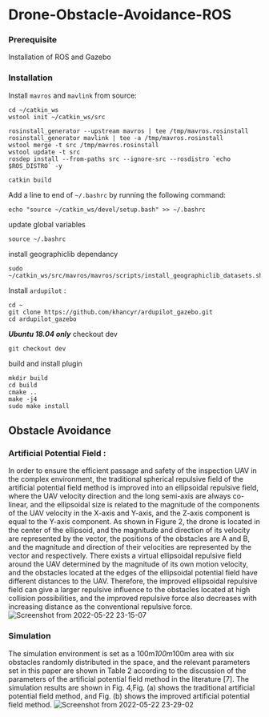 # Drone-Obstacle-Avoidance-ROS
### Prerequisite
Installation of ROS and Gazebo
### Installation 
Install `mavros` and `mavlink` from source:
```
cd ~/catkin_ws
wstool init ~/catkin_ws/src

rosinstall_generator --upstream mavros | tee /tmp/mavros.rosinstall
rosinstall_generator mavlink | tee -a /tmp/mavros.rosinstall
wstool merge -t src /tmp/mavros.rosinstall
wstool update -t src
rosdep install --from-paths src --ignore-src --rosdistro `echo $ROS_DISTRO` -y

catkin build
```
Add a line to end of `~/.bashrc` by running the following command:
```
echo "source ~/catkin_ws/devel/setup.bash" >> ~/.bashrc
```

update global variables
```
source ~/.bashrc
```

install geographiclib dependancy 
```
sudo ~/catkin_ws/src/mavros/mavros/scripts/install_geographiclib_datasets.sh
```
Install `ardupilot` : 
```
cd ~
git clone https://github.com/khancyr/ardupilot_gazebo.git
cd ardupilot_gazebo
```
***Ubuntu 18.04 only*** checkout dev
```
git checkout dev
```
build and install plugin
```
mkdir build
cd build
cmake ..
make -j4
sudo make install
```
## Obstacle Avoidance
### Artificial Potential Field :
In order to ensure the efficient passage and safety of the inspection UAV in the complex environment,
the traditional spherical repulsive field of the artificial potential field method is improved into an
ellipsoidal repulsive field, where the UAV velocity direction and the long semi-axis are always co-linear,
and the ellipsoidal size is related to the magnitude of the components of the UAV velocity in the X-axis
and Y-axis, and the Z-axis component is equal to the Y-axis component. As shown in Figure 2, the drone
is located in the center of the ellipsoid, and the magnitude and direction of its velocity are represented
by the vector, the positions of the obstacles are A and B, and the magnitude and direction of their
velocities are represented by the vector and respectively. There exists a virtual ellipsoidal repulsive field
around the UAV determined by the magnitude of its own motion velocity, and the obstacles located at
the edges of the ellipsoidal potential field have different distances to the UAV. Therefore, the improved
ellipsoidal repulsive field can give a larger repulsive influence to the obstacles located at high collision
possibilities, and the improved repulsive force also decreases with increasing distance as the
conventional repulsive force. 
![Screenshot from 2022-05-22 23-15-07](https://user-images.githubusercontent.com/77221967/169708679-fcb37364-2173-401c-bb72-da15bc5de55b.png)
### Simulation 
The simulation environment is set as a 100m*100m*100m area with six obstacles randomly distributed
in the space, and the relevant parameters set in this paper are shown in Table 2 according to the
discussion of the parameters of the artificial potential field method in the literature [7]. The simulation
results are shown in Fig. 4,Fig. (a) shows the traditional artificial potential field method, and Fig. (b)
shows the improved artificial potential field method. 
![Screenshot from 2022-05-22 23-29-02](https://user-images.githubusercontent.com/77221967/169709158-4db4de7d-ed20-4042-a87e-65b0490754b0.png)

